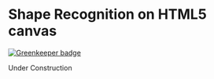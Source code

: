 # Shape Recognition on HTML5 canvas

[![Greenkeeper badge](https://badges.greenkeeper.io/phenax/shapeRecognition.svg)](https://greenkeeper.io/)

Under Construction
